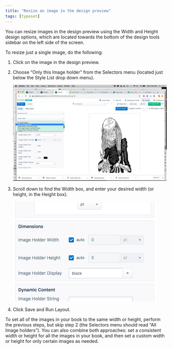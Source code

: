 ```yaml
---
title: "Resize an image in the design preview"
tags: [typeset]
---
```

 
<html><body><section data-type="chapter" class="hsecchapter" data-hederis-type="hsecchapter" id="resize-images" data-pi-attrs="id: resize-images; data-tags: typeset;" role="doc-chapter" data-tags="typeset" data-author-name=" " data-book-title=" " title="Resize an image in the design preview"><p class="hblkp" data-hederis-type="hblkp" id="pSbQxDrIk">You can resize images in the design preview using the Width and Height design options, which are located towards the bottom of the design tools sidebar on the left side of the screen. </p><p class="hblkp" data-hederis-type="hblkp" id="pc3y7j99O">To resize just a single image, do the following:</p><ol class="hwprnumlist" data-hederis-type="hwprnumlist" id="ptiyjaLJO"><li class="hblkoli" data-hederis-type="hblkoli" id="liYb1ipoJG"><p class="hblkoli" data-hederis-type="hblklip" id="pCHoGwUJA">Click on the image in the design preview.</p></li><li class="hblkoli" data-hederis-type="hblkoli" id="liddHHTF44"><p class="hblkoli" data-hederis-type="hblklip" id="psPmstQ1p">Choose &#8220;Only this Image holder&#8221; from the Selectors menu (located just below the Style List drop down menu).</p><img data-hederis-type="hblkimg" class="hblkimg" id="pbz2bL8Kg" src="/images/resize_img_1.png" data-img-src="/images/resize_img_1.png"/></li><li class="hblkoli" data-hederis-type="hblkoli" id="lijs4auQPr"><p class="hblkoli" data-hederis-type="hblklip" id="p1jAlmifm">Scroll down to find the Width box, and enter your desired width (or height, in the Height box).</p><img data-hederis-type="hblkimg" class="hblkimg" id="p37B49Lln" src="/images/resize_img_2.png" data-img-src="/images/resize_img_2.png"/></li><li class="hblkoli" data-hederis-type="hblkoli" id="livLrOcx0e"><p class="hblkoli" data-hederis-type="hblklip" id="pC07In7qa">Click Save and Run Layout.</p></li></ol><p class="hblkp" data-hederis-type="hblkp" id="p9k6gT65L">To set all of the images in your book to the same width or height, perform the previous steps, but skip step 2 (the Selectors menu should read &#8220;All Image holders&#8221;). You can also combine both approaches: set a consistent width or height for all the images in your book, and then set a custom width or height for only certain images as needed.</p></section></body></html>
